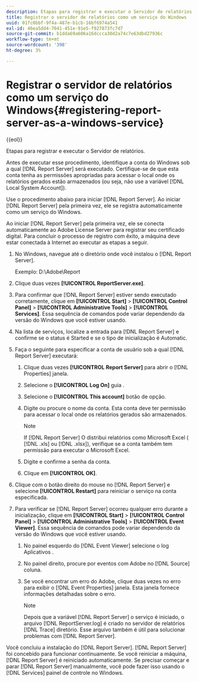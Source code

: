 ```yaml
---
description: Etapas para registrar e executar o Servidor de relatórios.
title: Registrar o servidor de relatórios como um serviço do Windows
uuid: 01fc0bbf-9f4a-487e-b1cb-16bf6974a541
exl-id: 46ea5dd4-7041-451e-91e5-f927873fc7d7
source-git-commit: b1dda69a606a16dccca30d2a74c7e63dbd27936c
workflow-type: tm+mt
source-wordcount: '398'
ht-degree: 3%

---
```


# Registrar o servidor de relatórios como um serviço do Windows{#registering-report-server-as-a-windows-service}

{{eol}}

Etapas para registrar e executar o Servidor de relatórios.

Antes de executar esse procedimento, identifique a conta do Windows sob a qual [!DNL Report Server] será executado. Certifique-se de que esta conta tenha as permissões apropriadas para acessar o local onde os relatórios gerados estão armazenados (ou seja, não use a variável [!DNL Local System Account]).

Use o procedimento abaixo para iniciar [!DNL Report Server]. Ao iniciar [!DNL Report Server] pela primeira vez, ele se registra automaticamente como um serviço do Windows.

Ao iniciar [!DNL Report Server] pela primeira vez, ele se conecta automaticamente ao Adobe License Server para registrar seu certificado digital. Para concluir o processo de registro com êxito, a máquina deve estar conectada à Internet ao executar as etapas a seguir.

1. No Windows, navegue até o diretório onde você instalou o [!DNL Report Server].

   Exemplo: D:\Adobe\Report

1. Clique duas vezes **[!UICONTROL ReportServer.exe]**.
1. Para confirmar que [!DNL Report Server] estiver sendo executado corretamente, clique em **[!UICONTROL Start]** > **[!UICONTROL Control Panel]** > **[!UICONTROL Administrative Tools]** > **[!UICONTROL Services]**. Essa sequência de comandos pode variar dependendo da versão do Windows que você estiver usando.
1. Na lista de serviços, localize a entrada para [!DNL Report Server] e confirme se o status é Started e se o tipo de inicialização é Automatic.
1. Faça o seguinte para especificar a conta de usuário sob a qual [!DNL Report Server] executará:

   1. Clique duas vezes **[!UICONTROL Report Server]** para abrir o [!DNL Properties] janela.

   1. Selecione o **[!UICONTROL Log On]** guia .
   1. Selecione o **[!UICONTROL This account]** botão de opção.
   1. Digite ou procure o nome da conta. Esta conta deve ter permissão para acessar o local onde os relatórios gerados são armazenados.

      >[!NOTE]
      >
      >If [!DNL Report Server] O distribui relatórios como Microsoft Excel ( [!DNL .xls] ou [!DNL .xlsx]), verifique se a conta também tem permissão para executar o Microsoft Excel.

   1. Digite e confirme a senha da conta.
   1. Clique em **[!UICONTROL OK]**.

1. Clique com o botão direito do mouse no [!DNL Report Server] e selecione **[!UICONTROL Restart]** para reiniciar o serviço na conta especificada.
1. Para verificar se [!DNL Report Server] ocorreu qualquer erro durante a inicialização, clique em **[!UICONTROL Start]** > **[!UICONTROL Control Panel]** > **[!UICONTROL Administrative Tools]** > **[!UICONTROL Event Viewer]**. Essa sequência de comandos pode variar dependendo da versão do Windows que você estiver usando.

   1. No painel esquerdo do [!DNL Event Viewer] selecione o log Aplicativos .
   1. No painel direito, procure por eventos com Adobe no [!DNL Source] coluna.
   1. Se você encontrar um erro do Adobe, clique duas vezes no erro para exibir o [!DNL Event Properties] janela. Esta janela fornece informações detalhadas sobre o erro.

      >[!NOTE]
      >
      >Depois que a variável [!DNL Report Server] o serviço é iniciado, o arquivo [!DNL ReportServer.log] é criado no servidor de relatórios [!DNL Trace] diretório. Esse arquivo também é útil para solucionar problemas com [!DNL Report Server].

Você concluiu a instalação do [!DNL Report Server]. [!DNL Report Server] foi concebido para funcionar continuamente. Se você reiniciar a máquina, [!DNL Report Server] é reiniciado automaticamente. Se precisar começar e parar [!DNL Report Server] manualmente, você pode fazer isso usando o [!DNL Services] painel de controle no Windows.
